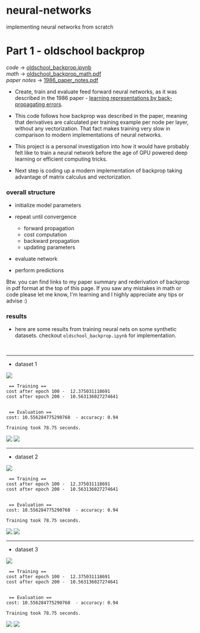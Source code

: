 # neural-networks
implementing neural networks from scratch


# Part 1 - oldschool backprop

*code* ->  [oldschool_backprop.ipynb](https://github.com/panahiparham/neural-networks/blob/main/oldschool_backprop.ipynb)<br/>
*math* -> [oldschool_backprop_math.pdf](https://drive.google.com/file/d/1CyWY_l45qt3L472i1gKYZZ-1p_kI1CZ-/view?usp=sharing)<br/>
*paper notes* ->  [1986_paper_notes.pdf](https://drive.google.com/file/d/1s9uBUUkVPkQKjbyPZ0fTKKgNLEWkoKxu/view?usp=sharing)<br/>

 * Create, train and evaluate feed forward neural networks, as it was described in the 1986 paper - [learning representations by back-propagating errors](https://www.iro.umontreal.ca/~vincentp/ift3395/lectures/backprop_old.pdf).


* This code follows how backprop was described in the paper, meaning that derivatives are calculated per training example per node per layer, without any vectorization. That fact makes training very slow in comparison to modern implementations of neural networks.

* This project is a personal investigation into how it would have probably felt like to train a neural network before the age of GPU powered deep learning or efficient computing tricks.

* Next step is coding up a modern implementation of backprop taking advantage of matrix calculus and vectorization.


### overall structure

  - initialize model parameters

  - repeat until convergence
    - forward propagation 
    - cost computation
    - backward propagation
    - updating parameters
  - evaluate network

  - perform predictions

Btw. you can find links to my paper summary and rederivation of backprop in pdf format at the top of this page. If you saw any mistakes in math or code please let me know, I'm learning and I highly appreciate any tips or advise :)

### results

- here are some results from training neural nets on some synthetic datasets. checkout `oldschool_backprop.ipynb` for implementation.
<br/>

---
- dataset 1

![](https://github.com/panahiparham/neural-networks/blob/main/assets/p1_r1_1.png?raw=true)

```
 == Training == 
cost after epoch 100 -  12.375031118691
cost after epoch 200 -  10.563136027274641


 == Evaluation == 
cost: 10.556284775290768  - accuracy: 0.94

Training took 78.75 seconds.
```
![](https://github.com/panahiparham/neural-networks/blob/main/assets/p1_r1_2.png?raw=true)
![](https://github.com/panahiparham/neural-networks/blob/main/assets/p1_r1_3.png?raw=true)

---
- dataset 2

![](https://github.com/panahiparham/neural-networks/blob/main/assets/p1_r2_1.png?raw=true)

```
 == Training == 
cost after epoch 100 -  12.375031118691
cost after epoch 200 -  10.563136027274641


 == Evaluation == 
cost: 10.556284775290768  - accuracy: 0.94

Training took 78.75 seconds.
```
![](https://github.com/panahiparham/neural-networks/blob/main/assets/p1_r2_2.png?raw=true)
![](https://github.com/panahiparham/neural-networks/blob/main/assets/p1_r2_3.png?raw=true)

---
- dataset 3

![](https://github.com/panahiparham/neural-networks/blob/main/assets/p1_r3_1.png?raw=true)

```
 == Training == 
cost after epoch 100 -  12.375031118691
cost after epoch 200 -  10.563136027274641


 == Evaluation == 
cost: 10.556284775290768  - accuracy: 0.94

Training took 78.75 seconds.
```
![](https://github.com/panahiparham/neural-networks/blob/main/assets/p1_r3_2.png?raw=true)
![](https://github.com/panahiparham/neural-networks/blob/main/assets/p1_r3_3.png?raw=true)
<br/>
